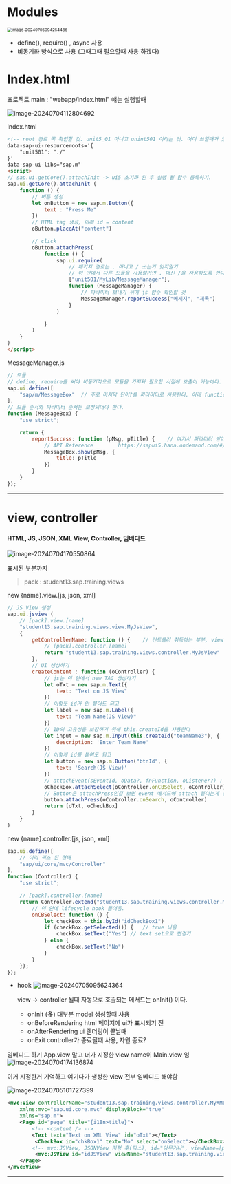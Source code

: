 

# Modules

<img src="./../img/image-20240705094254486.png" alt="image-20240705094254486" style="zoom:67%;" />

- define(), require() , async 사용
- 비동기화 방식으로 사용 (그때그때 필요할때 사용 하겠다)



# Index.html

프로젝트 main : "webapp/index.html"
얘는 실행할때 

![image-20240704112804692](./../img/image-20240704112804692.png)

Index.html

```html
<!-- root 경로 꼭 확인할 것. unit5_01 아니고 unint501 이라는 것. 어디 쓰일때가 있나? -->
data-sap-ui-resourceroots='{
    "unit501": "./"
}'
data-sap-ui-libs="sap.m"
<script>
// sap.ui.getCore().attachInit -> ui5 초기화 된 후 실행 될 함수 등록하기.
sap.ui.getCore().attachInit (
    function () {
        // 버튼 생성
        let onButton = new sap.m.Button({
            text : "Press Me"
        })
        // HTML tag 생성, 아래 id = content
        oButton.placeAt("content")

        // click
        oButton.attachPress(
            function () {
                sap.ui.require(
                    // 패키지 경로는 . 아니고 / 쓰는거 잊지말기
                    // 이 안에서 다른 모듈을 사용할거면 . 대신 /을 사용하도록 한다.
                    ["unit501/MyLib/MessageManager"],
                    function (MessageManager) {
                        // 파라미터 보내기 뒤에 js 함수 확인할 것
                        MessageManager.reportSuccess("메세지", "제목")
                    }
                )

            }
        )
    }
)
</script>
```

MessageManager.js

```js
// 모듈
// define, require를 써야 비동기적으로 모듈을 가져와 필요한 시점에 호출이 가능하다.
sap.ui.define([
    "sap/m/MessageBox"	// 주로 마지막 단어?를 파라미터로 사용한다. 아래 function (파라미터)
],
// 모듈 순서와 파라미터 순서는 보장되어야 한다. 
function (MessageBox) {
    "use strict";

    return {
        reportSuccess: function (pMsg, pTitle) {	// 여기서 파라미터 받아줘야함
            // API Reference 		https://sapui5.hana.ondemand.com/#/api/sap.m.MessageBox%23methods/Summary
            MessageBox.show(pMsg, {
                title: pTitle
            })
        }
    }
});

```

----

# view, controller

#### HTML, JS, JSON, XML View, Controller, 임베디드

![image-20240704170550864](./../img/image-20240704170550864.png)

표시된 부분까지

> pack : student13.sap.training.views

new {name}.view.[js, json, xml]

```js
// JS View 생성
sap.ui.jsview (
    // [pack].view.[name]
    "student13.sap.training.views.view.MyJsView",
    {
        getControllerName: function () {	// 컨트롤러 취득하는 부분, view와 controller는 1대1관계
            // [pack].controller.[name]
            return "student13.sap.training.views.controller.MyJsView"
        },
        // UI 생성하기
        createContent : function (oController) {
            // js는 이 안에서 new TAG 생성하기
            let oTxt = new sap.m.Text({
                text: "Text on JS View"
            })
            // 이렇듯 id가 안 붙어도 되고
            let label = new sap.m.Label({
                text: "Team Name(JS View)"
            })
            // ID의 고유성을 보장하기 위해 this.createId를 사용한다
            let input = new sap.m.Input(this.createId("teamName3"), {
                description: 'Enter Team Name'
            })
            // 이렇게 id를 붙여도 되고
            let button = new sap.m.Button("btnId", {
                text: 'Search(JS View)'
            })
            // attachEvent(sEventId, oData?, fnFunction, oListener?) : this
            oCheckBox.attachSelect(oController.onCBSelect, oController)
            // Button은 attachPress인걸 보면 event 메서드에 attach 붙이는게 룰인가?
            button.attachPress(oController.onSearch, oController)
            return [oTxt, oCheckBox]
        }
    }
)
```

new {name}.controller.[js, json, xml]

```js
sap.ui.define([
    // 이리 픽스 된 형태
    "sap/ui/core/mvc/Controller"
],
function (Controller) {
    "use strict";

    // [pack].controller.[name]
    return Controller.extend("student13.sap.training.views.controller.MyJsView", {
        // 이 안에 lifecycle hook 들어옴. 
        onCBSelect: function () {
            let checkBox = this.byId("idCheckBox1")
            if (checkBox.getSelected()) {	// true 나옴
                checkBox.setText("Yes")	// text set으로 변경기
            } else {
                checkBox.setText("No")
            }
        }
    });
});
```

- hook 
  ![image-20240705095624364](./../img/image-20240705095624364.png)

  view -> controller 될때 자동으로 호출되는 메서드는 onInit() 이다.

  - onInit (多)
    대부분 model 생성할때 사용
  - onBeforeRendering
    html 페이지에 ui가 표시되기 전
  - onAfterRendering
    ui 렌더링이 끝날때
  - onExit
    controller가 종료될때 사용, 자원 종료?

임베디드 하기
App.view 말고 너가 지정한 view name이 Main.view 임
![image-20240704174136874](./../img/image-20240704174136874.png)

이거 지정한거 기억하고 여기다가 생성한 view 전부 임베디드 해야함

![image-20240705101727399](./../img/image-20240705101727399.png)

```xml
<mvc:View controllerName="student13.sap.training.views.controller.MyXMLView"
    xmlns:mvc="sap.ui.core.mvc" displayBlock="true"
    xmlns="sap.m">
    <Page id="page" title="{i18n>title}">
        <!-- <content /> -->
        <Text text="Text on XML View" id="oTxt"></Text>
         <CheckBox id="chkBox1" text="No" select="onSelect"></CheckBox>
        <!-- mvc:JSView, JSONView 지정 후(픽스), id="아무거나", viewName=[pack].view.[name] -->
         <mvc:JSView id="idJSView" viewName="student13.sap.training.views.view.MyJsView"/>
    </Page>
</mvc:View>
```

---



